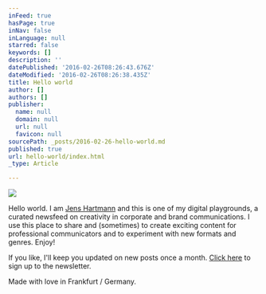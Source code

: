 ```yaml
---
inFeed: true
hasPage: true
inNav: false
inLanguage: null
starred: false
keywords: []
description: ''
datePublished: '2016-02-26T08:26:43.676Z'
dateModified: '2016-02-26T08:26:38.435Z'
title: Hello world
author: []
authors: []
publisher:
  name: null
  domain: null
  url: null
  favicon: null
sourcePath: _posts/2016-02-26-hello-world.md
published: true
url: hello-world/index.html
_type: Article

---
```

![](https://the-grid-user-content.s3-us-west-2.amazonaws.com/0dde515a-8ccc-4b59-a234-dac0897d0dd3.jpg)

Hello world. I am [Jens Hartmann][0] and this is one of my digital playgrounds, a curated newsfeed on creativity in corporate and brand communications. I use this place to share and (sometimes) to create exciting content for professional communicators and to experiment with new formats and genres. Enjoy!

If you like, I'll keep you updated on new posts once a month. [Click here][1] to sign up to the newsletter.

Made with love in Frankfurt / Germany.

[0]: http://www.twitter.com/marginalien
[1]: http://eepurl.com/bRTfL9